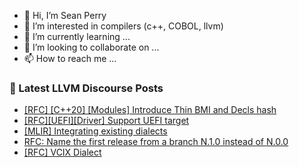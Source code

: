 - 👋 Hi, I’m Sean Perry
- 👀 I’m interested in compilers (c++, COBOL, llvm)
- 🌱 I’m currently learning ...
- 💞️ I’m looking to collaborate on ...
- 📫 How to reach me ...

<!---
s66perry/s66perry is a ✨ special ✨ repository because its `README.md` (this file) appears on your GitHub profile.
You can click the Preview link to take a look at your changes.
--->
### 📕 Latest LLVM Discourse Posts

<!-- DISCOURSE-LLVM:START -->
- [[RFC] [C++20] [Modules] Introduce Thin BMI and Decls hash](https://discourse.llvm.org/t/rfc-c-20-modules-introduce-thin-bmi-and-decls-hash/74755?page=2#post_35)
- [[RFC][UEFI][Driver] Support UEFI target](https://discourse.llvm.org/t/rfc-uefi-driver-support-uefi-target/73261#post_7)
- [[MLIR] Integrating existing dialects](https://discourse.llvm.org/t/mlir-integrating-existing-dialects/75528#post_1)
- [RFC: Name the first release from a branch N.1.0 instead of N.0.0](https://discourse.llvm.org/t/rfc-name-the-first-release-from-a-branch-n-1-0-instead-of-n-0-0/75384?page=2#post_21)
- [[RFC] VCIX Dialect](https://discourse.llvm.org/t/rfc-vcix-dialect/75498#post_3)
<!-- DISCOURSE-LLVM:END -->
